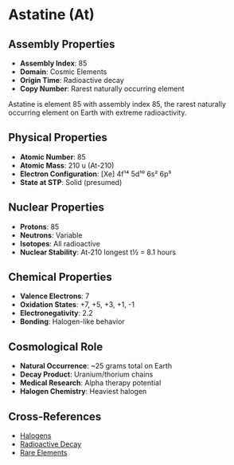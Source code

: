 # Astatine (At)

## Assembly Properties
- **Assembly Index**: 85
- **Domain**: Cosmic Elements
- **Origin Time**: Radioactive decay
- **Copy Number**: Rarest naturally occurring element

Astatine is element 85 with assembly index 85, the rarest naturally occurring element on Earth with extreme radioactivity.

## Physical Properties
- **Atomic Number**: 85
- **Atomic Mass**: 210 u (At-210)
- **Electron Configuration**: [Xe] 4f¹⁴ 5d¹⁰ 6s² 6p⁵
- **State at STP**: Solid (presumed)

## Nuclear Properties
- **Protons**: 85
- **Neutrons**: Variable
- **Isotopes**: All radioactive
- **Nuclear Stability**: At-210 longest t½ = 8.1 hours

## Chemical Properties
- **Valence Electrons**: 7
- **Oxidation States**: +7, +5, +3, +1, -1
- **Electronegativity**: 2.2
- **Bonding**: Halogen-like behavior

## Cosmological Role
- **Natural Occurrence**: ~25 grams total on Earth
- **Decay Product**: Uranium/thorium chains
- **Medical Research**: Alpha therapy potential
- **Halogen Chemistry**: Heaviest halogen

## Cross-References
- [Halogens](/domains/cosmic/elements/halogens.md)
- [Radioactive Decay](/domains/cosmic/processes/radioactive_decay.md)
- [Rare Elements](/domains/cosmic/elements/rare_elements.md)